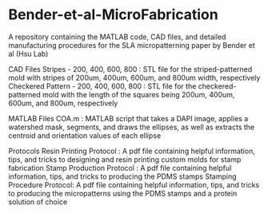 # Bender-et-al-MicroFabrication
A repository containing the MATLAB code, CAD files, and detailed manufacturing procedures for the SLA micropatterning paper by Bender et al (Hsu Lab)

CAD Files
  Stripes - 200, 400, 600, 800            :    STL file for the striped-patterned mold with stripes of 200um, 400um, 600um, and 800um width, respectively
  Checkered Pattern - 200, 400, 600, 800  :    STL file for the checkered-patterned mold with the length of the squares being 200um, 400um, 600um, and 800um, respectively

MATLAB Files
  COA.m   :    MATLAB script that takes a DAPI image, applies a watershed mask, segments, and draws the ellipses, as well as extracts the centroid and orientation values of each ellipse

Protocols
  Resin Printing Protocol    :    A pdf file containing helpful information, tips, and tricks to designing and resin printing custom molds for stamp fabrication
  Stamp Production Protocol  :    A pdf file containing helpful information, tips, and tricks to producing the PDMS stamps
  Stamping Procedure Protocol:    A pdf file containing helpful information, tips, and tricks to producing the micropatterns using the PDMS stamps and a protein solution of choice
